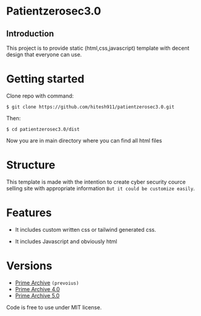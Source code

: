 # Patientzerosec3.0

## Introduction

This project is to provide static (html,css,javascript) template with decent design that everyone can use.

# Getting started

Clone repo with command:

    $ git clone https://github.com/hitesh911/patientzerosec3.0.git
    
Then:

    $ cd patientzerosec3.0/dist

Now you are in main directory where you can find all html files

# Structure
This template is made with the intention to create cyber security cource selling site with appropriate information `But it could be customize easily`.

# Features

* It includes custom written css or tailwind generated css.

* It includes Javascript and obviously html

# Versions

* [Prime Archive](https://github.com/hitesh911/patientzerosec) `(prevoius)`
* [Prime Archive 4.0](https://github.com/hitesh911/patientzerosec4.0)
* [Prime Archive 5.0](https://github.com/hitesh911/patientzero5.0)

Code is free to use under MIT license.
